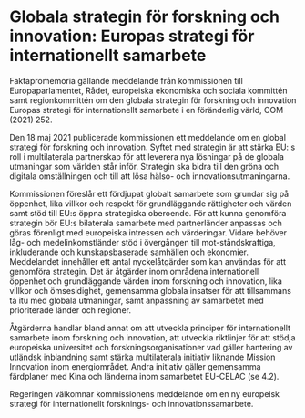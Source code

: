 # Globala strategin för forskning och innovation: Europas strategi för internationellt samarbete

Faktapromemoria gällande meddelande från kommissionen till Europaparlamentet, Rådet, europeiska ekonomiska och sociala kommittén samt regionkommittén om den globala strategin för forskning och innovation Europas strategi för internationellt samarbete i en föränderlig värld, COM (2021) 252.

Den 18 maj 2021 publicerade kommissionen ett meddelande om en global strategi för forskning och innovation. Syftet med strategin är att stärka EU: s roll i multilaterala partnerskap för att leverera nya lösningar på de globala utmaningar som världen står inför. Strategin ska bidra till den gröna och digitala omställningen och till att lösa hälso- och innovationsutmaningarna.

Kommissionen föreslår ett fördjupat globalt samarbete som grundar sig på öppenhet, lika villkor och respekt för grundläggande rättigheter och värden samt stöd till EU:s öppna strategiska oberoende. För att kunna genomföra strategin bör EU:s bilaterala samarbete med partnerländer anpassas och göras förenligt med europeiska intressen och värderingar. Vidare behöver låg- och medelinkomstländer stöd i övergången till mot-ståndskraftiga, inkluderande och kunskapsbaserade samhällen och ekonomier. Meddelandet innehåller ett antal nyckelåtgärder som kan användas för att genomföra strategin. Det är åtgärder inom områdena internationell öppenhet och grundläggande värden inom forskning och innovation, lika villkor och ömsesidighet, gemensamma globala insatser för att tillsammans ta itu med globala utmaningar, samt anpassning av samarbetet med prioriterade länder och regioner.

Åtgärderna handlar bland annat om att utveckla principer för internationellt samarbete inom forskning och innovation, att utveckla riktlinjer för att stödja europeiska universitet och forskningsorganisationer vad gäller hantering av utländsk inblandning samt stärka multilaterala initiativ liknande Mission Innovation inom energiområdet. Andra initiativ gäller gemensamma färdplaner med Kina och länderna inom samarbetet EU-CELAC (se 4.2).

Regeringen välkomnar kommissionens meddelande om en ny europeisk strategi för internationellt forsknings- och innovationssamarbete.
